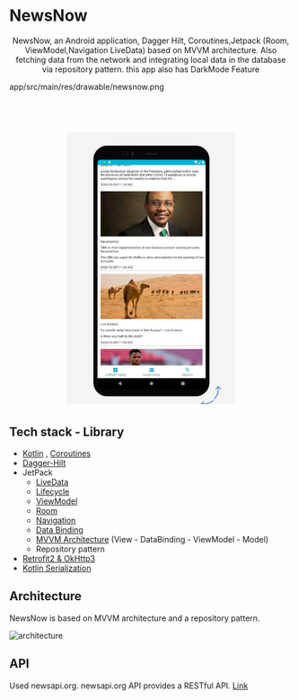 # NewsNow

<p align="center">  
NewsNow,  an Android application, Dagger Hilt, Coroutines,Jetpack (Room, ViewModel,Navigation LiveData) based on MVVM architecture. Also fetching data from the network and integrating local data in the database via repository pattern. this app also has DarkMode Feature
</p>

app/src/main/res/drawable/newsnow.png
<h1 align="center">
  <br>
  <img src="/app/src/main/res/drawable/newsnow.png" alt="NewsNow" width="300">
</h1>

## Tech stack - Library
- [Kotlin](https://kotlinlang.org/) , [Coroutines](https://github.com/Kotlin/kotlinx.coroutines) 
- [Dagger-Hilt](https://developer.android.com/training/dependency-injection/hilt-android)
- JetPack
  - [LiveData](https://developer.android.com/topic/libraries/architecture/livedata) 
  - [Lifecycle](https://developer.android.com/jetpack/androidx/releases/lifecycle) 
  - [ViewModel](https://developer.android.com/topic/libraries/architecture/viewmodel) 
  - [Room](https://developer.android.com/topic/libraries/architecture/room)
  - [Navigation](https://developer.android.com/guide/navigation/navigation-getting-started)
  - [Data Binding](https://developer.android.com/topic/libraries/data-binding)
  - [MVVM Architecture]() (View - DataBinding - ViewModel - Model)
  - Repository pattern
- [Retrofit2 & OkHttp3](https://github.com/square/retrofit)
- [Kotlin Serialization](https://github.com/Kotlin/kotlinx.serialization)

## Architecture
NewsNow is based on MVVM architecture and a repository pattern.

![architecture](https://raw.githubusercontent.com/fevziomurtekin/hackernewsapp/master/screenshot/mvvm.png)

## API
Used newsapi.org. newsapi.org API provides a RESTful API. [Link](https://newsapi.org/)

